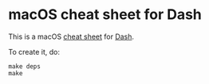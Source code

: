 # macOS cheat sheet for Dash

This is a macOS [cheat sheet][1] for [Dash][2].

[1]: https://github.com/Kapeli/cheatsheets
[2]: https://kapeli.com/dash

To create it, do:

    make deps
    make
